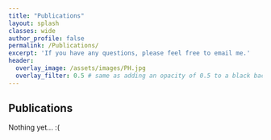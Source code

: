 ```yaml
---
title: "Publications"
layout: splash
classes: wide
author_profile: false
permalink: /Publications/
excerpt: 'If you have any questions, please feel free to email me.'
header:
  overlay_image: /assets/images/PH.jpg
  overlay_filter: 0.5 # same as adding an opacity of 0.5 to a black background
---
```


## Publications

Nothing yet... :(